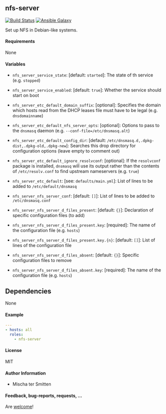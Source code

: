 ## nfs-server

[![Build Status](https://travis-ci.org/Oefenweb/ansible-nfs-server.svg?branch=master)](https://travis-ci.org/Oefenweb/ansible-nfs-server)
[![Ansible Galaxy](http://img.shields.io/badge/ansible--galaxy-nfs-server-blue.svg)](https://galaxy.ansible.com/Oefenweb/nfs-server/)

Set up NFS in Debian-like systems.

#### Requirements

None

#### Variables

* `nfs_server_service_state`: [default: `started`]: The state of th service (e.g. `stopped`)
* `nfs_server_service_enabled`: [default: `true`]: Whether the service should start on boot

* `nfs_server_etc_default_domain_suffix`: [optional]: Specifies the domain which hosts read from the DHCP leases file must have to be legal (e.g. `dnsdomainname`)
* `nfs_server_etc_default_nfs_server_opts`: [optional]: Options to pass to the `dnsmasq` daemon (e.g. `--conf-file=/etc/dnsmasq.alt`)
* `nfs_server_etc_default_config_dir`: [default: `/etc/dnsmasq.d,.dpkg-dist,.dpkg-old,.dpkg-new`]: Searches this drop directory for configuration options (leave empty to comment out)
* `nfs_server_etc_default_ignore_resolvconf`: [optional]: If the `resolvconf` package is installed, `dnsmasq` will use its output rather than the contents of `/etc/resolv.conf` to find upstream nameservers (e.g. `true`)

* `nfs_server_etc_default`: [see: `defaults/main.yml`]: List of lines to be added to `/etc/default/dnsmasq`

* `nfs_server_nfs_server_conf`: [default: `[]`]: List of lines to be added to `/etc/dnsmasq.conf`

* `nfs_server_nfs_server_d_files_present`: [default: `{}`]: Declaration of specific configuration files (to add)
* `nfs_server_nfs_server_d_files_present.key`: [required]: The name of the configuration file (e.g. `hosts`)
* `nfs_server_nfs_server_d_files_present.key.{n}`: [default: `[]`]: List of lines of the configuration file

* `nfs_server_nfs_server_d_files_absent`: [default: `{}`]: Specific configuration files to remove
* `nfs_server_nfs_server_d_files_absent.key`: [required]: The name of the configuration file (e.g. `hosts`)

## Dependencies

None

#### Example

```yaml
---
- hosts: all
  roles:
    - nfs-server
```

#### License

MIT

#### Author Information

* Mischa ter Smitten

#### Feedback, bug-reports, requests, ...

Are [welcome](https://github.com/Oefenweb/ansible-nfs-server/issues)!
